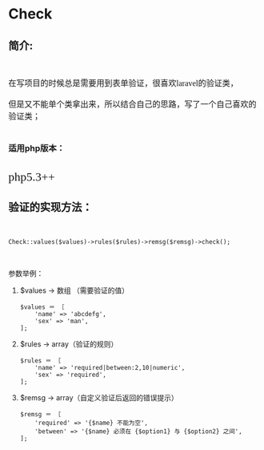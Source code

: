 # Check

## 简介:
<br>

<font face="微软雅黑" size=3>在写项目的时候总是需要用到表单验证，很喜欢laravel的验证类，<br><br>但是又不能单个类拿出来，所以结合自己的思路，写了一个自己喜欢的验证类；</font>
<br>
<br>
### 适用php版本：
<br>
<font face="微软雅黑" size=5>php5.3++</font>

<br>

## 验证的实现方法：

<font face="微软雅黑" size=3><br></font>

```
Check::values($values)->rules($rules)->remsg($remsg)->check();

```
<br>

参数举例：<br>

1. $values -> 数组 （需要验证的值） 

	
	```
	$values ＝ ［
		'name' => 'abcdefg',
		'sex' => 'man',
	];
	```
2.  $rules -> array（验证的规则）

	```
	$rules ＝ ［
		'name' => 'required|between:2,10|numeric',
		'sex' => 'required',
	];
	```
3. $remsg -> array（自定义验证后返回的错误提示）

	```
	$remsg ＝ ［
		'required' => '{$name} 不能为空',
		'between' => '{$name} 必须在 {$option1} 与 {$option2} 之间',
	];
	```



